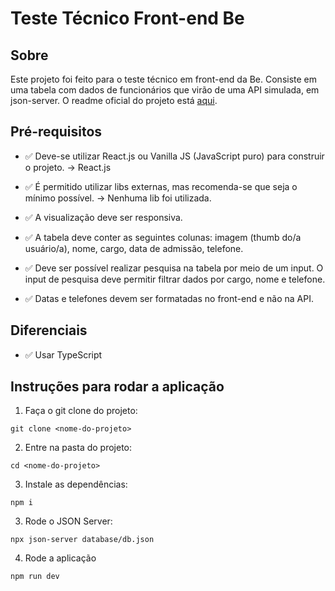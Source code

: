 # Teste Técnico Front-end Be

## Sobre
Este projeto foi feito para o teste técnico em front-end da Be. Consiste em uma tabela com dados de funcionários que virão de uma API simulada, em json-server. O readme oficial do projeto está [aqui](tech-test.md).

## Pré-requisitos
- ✅ Deve-se utilizar React.js ou Vanilla JS (JavaScript puro) para construir o projeto. -> React.js

- ✅ É permitido utilizar libs externas, mas recomenda-se que seja o mínimo possível. -> Nenhuma lib foi utilizada.

- ✅ A visualização deve ser responsiva.

- ✅ A tabela deve conter as seguintes colunas: imagem (thumb do/a usuário/a), nome, cargo, data de admissão, telefone.

- ✅ Deve ser possível realizar pesquisa na tabela por meio de um input. O input de pesquisa deve permitir filtrar dados por cargo, nome e telefone.

- ✅ Datas e telefones devem ser formatadas no front-end e não na API.

## Diferenciais

- ✅ Usar TypeScript

## Instruções para rodar a aplicação
1) Faça o git clone do projeto:

``` shell
git clone <nome-do-projeto>
```

2) Entre na pasta do projeto:
``` shell
cd <nome-do-projeto>
```

3) Instale as dependências:
``` shell
npm i
```

3) Rode o JSON Server:
``` shell
npx json-server database/db.json
```

4) Rode a aplicação
``` shell
npm run dev
```